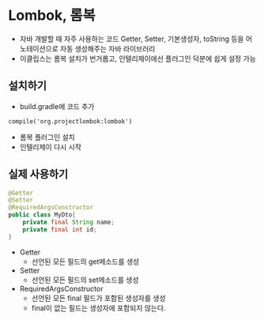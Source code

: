 # Lombok, 롬복

- 자바 개발할 때 자주 사용하는 코드 Getter, Setter, 기본생성자, toString 등을 어노테이션으로 자동 생성해주는 자바 라이브러리
- 이클립스는 롬복 설치가 번거롭고, 인텔리제이에선 플러그인 덕분에 쉽게 설정 가능

## 설치하기

- build.gradle에 코드 추가

```
compile('org.projectlombok:lombok')
```

- 롬복 플러그인 설치
- 인텔리제이 다시 시작

## 실제 사용하기

```java
@Getter
@Setter
@RequiredArgsConstructor
public class MyDto{
    private final String name;
    private final int id;
}
```

- Getter
  - 선언된 모든 필드의 get메소드를 생성
- Setter
  - 선언된 모든 필드의 set메소드를 생성
- RequiredArgsConstructor
  - 선언된 모든 final 필드가 포함된 생성자를 생성
  - final이 없는 필드는 생성자에 포함되지 않는다.
